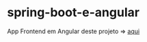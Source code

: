 # spring-boot-e-angular  

App Frontend em Angular deste projeto => [aqui](https://github.com/Henderson-da-rocha-porfirio/agenda-app-frontend-spring-boot-e-angular-cursodsousa)
